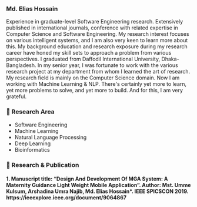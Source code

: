 ### Md. Elias Hossain 
Experience in graduate-level Software Engineering research. Extensively published in international journals, conference with related expertise in Computer Science and Software Engineering. My research interest focuses on various intelligent systems, and I am also very keen to learn more about this. My background education and research exposure during my research career have honed my skill sets to approach a problem from various perspectives. I graduated from Daffodil International University, Dhaka-Bangladesh. In my senior year, I was fortunate to work with the various research project at my department from whom I learned the art of research. My research field is mainly on the Computer Science domain. Now I am working with Machine Learning & NLP. There's certainly yet more to learn, yet more problems to solve, and yet more to build. And for this, I am very grateful. 
  <br>
### 🔭 Research Area
* Software Engineering 
* Machine Learning
* Natural Language Processing 
* Deep Learning 
* Bioinformatics 
### 👯 Research & Publication
<h4>1. Manuscript title: “Design And Development Of MGA System: A Maternity Guidance Light Weight Mobile Application”.  Author: Mst. Umme Kulsum, Arshadina Umra Najib, Md. Elias Hossain*. IEEE SPICSCON 2019. https://ieeexplore.ieee.org/document/9064867 </h4>




